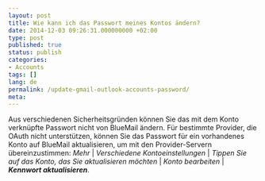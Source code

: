 ```yaml
---
layout: post
title: Wie kann ich das Passwort meines Kontos ändern?
date: 2014-12-03 09:26:31.000000000 +02:00
type: post
published: true
status: publish
categories:
- Accounts
tags: []
lang: de
permalink: /update-gmail-outlook-accounts-password/
meta:
---
```


Aus verschiedenen Sicherheitsgründen können Sie das mit dem Konto verknüpfte Passwort nicht von BlueMail ändern. Für bestimmte Provider, die OAuth nicht unterstützen, können Sie das Passwort für ein vorhandenes Konto auf BlueMail aktualisieren, um mit den Provider-Servern übereinzustimmen:  *Mehr* \| *Verschiedene Kontoeinstellungen* \| *Tippen Sie auf das Konto, das Sie aktualisieren möchten* \| *Konto bearbeiten* \| ***Kennwort aktualisieren***.
